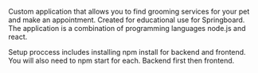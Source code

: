Custom application that allows you to find grooming services for your pet and make an appointment. Created for educational use for Springboard. The application is a combination of programming languages node.js and react.

Setup proccess includes installing npm install for backend and frontend. You will also need to npm start for each. Backend first then frontend.